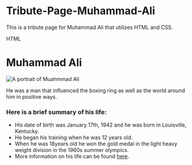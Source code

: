 # Tribute-Page-Muhammad-Ali
This is a tribute page for Muhammad Ali that utilizes HTML and CSS.


HTML
<title>Muhammad Ali</title>

<div class="container-fluid row">
  <div class="col-xs-12">
   <h1 class="text-center">Muhammad Ali</h1>
   <div class="thumbnail"><img src=https://upload.wikimedia.org/wikipedia/commons/thumb/8/89/Muhammad_Ali_NYWTS.jpg/800px-Muhammad_Ali_NYWTS.jpg alt="A portrait of Muahmmad Ali" style="display: block; margin-left: auto; margin-right: auto;" class="small-pic img-rounded"> 
  <p class="caption center-text">He was a man that influenced the boxing ring as well as the world around him in positive ways.</p>
   </div>
  </div>
  
 <div class= "col-xs-12 col-sm-10 col-sm-offset-1">
  <h3 class= "center-text">Here is a brief summary of his life:</h3>
  <ul>
    <li>His date of birth was January 17th, 1942 and he was born in Louisville, Kentucky.</li>
    <li>He began his training when he was 12 years old.</li>
    <li>When he was 18years old he won the gold medal in the light heavy weight division in the 1960s summer olympics.</li>
    <li>More information on his life can be found <a href= http://muhammadali.com/>here</a>.</li>
  </ul>
 </div>  
    
</div>

